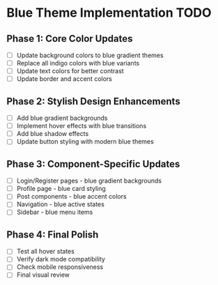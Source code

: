 # Blue Theme Implementation TODO

## Phase 1: Core Color Updates
- [ ] Update background colors to blue gradient themes
- [ ] Replace all indigo colors with blue variants
- [ ] Update text colors for better contrast
- [ ] Update border and accent colors

## Phase 2: Stylish Design Enhancements
- [ ] Add blue gradient backgrounds
- [ ] Implement hover effects with blue transitions
- [ ] Add blue shadow effects
- [ ] Update button styling with modern blue themes

## Phase 3: Component-Specific Updates
- [ ] Login/Register pages - blue gradient backgrounds
- [ ] Profile page - blue card styling
- [ ] Post components - blue accent colors
- [ ] Navigation - blue active states
- [ ] Sidebar - blue menu items

## Phase 4: Final Polish
- [ ] Test all hover states
- [ ] Verify dark mode compatibility
- [ ] Check mobile responsiveness
- [ ] Final visual review
